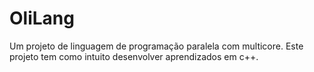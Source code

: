 # OliLang
Um projeto de linguagem de programação paralela com multicore. Este projeto tem como intuito desenvolver aprendizados em c++.
